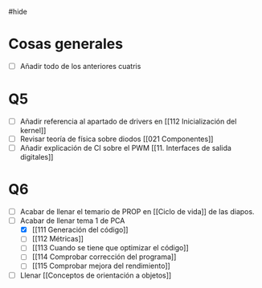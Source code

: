 #hide

# Cosas generales

- [ ] Añadir todo de los anteriores cuatris
# Q5

- [ ] Añadir referencia al apartado de drivers en [[112 Inicialización del kernel]]
- [ ] Revisar teoría de física sobre diodos [[021 Componentes]]
- [ ] Añadir explicación de CI sobre el PWM [[11. Interfaces de salida digitales]]

# Q6

- [ ] Acabar de llenar el temario de PROP en [[Ciclo de vida]] de las diapos.
- [ ] Acabar de llenar tema 1 de PCA
	- [x] [[111 Generación del código]]
	- [ ] [[112 Métricas]]
	- [ ] [[113 Cuando se tiene que optimizar el código]]
	- [ ] [[114 Comprobar corrección del programa]]
	- [ ] [[115 Comprobar mejora del rendimiento]]
- [ ] Llenar [[Conceptos de orientación a objetos]]
